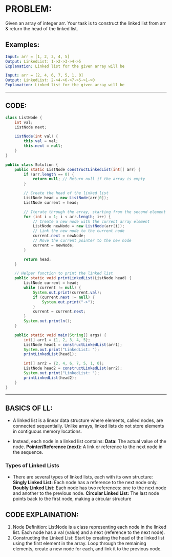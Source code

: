 # PROBLEM:
Given an array of integer arr. Your task is to construct the linked list from arr & return the head of the linked list.

## Examples:

````yaml
Input: arr = [1, 2, 3, 4, 5]
Output: LinkedList: 1->2->3->4->5
Explanation: Linked list for the given array will be

Input: arr = [2, 4, 6, 7, 5, 1, 0]
Output: LinkedList: 2->4->6->7->5->1->0
Explanation: Linked list for the given array will be
````

--------------------------------------------------------------------------------------------------

## CODE:

````java
class ListNode {
    int val;
    ListNode next;

    ListNode(int val) {
        this.val = val;
        this.next = null;
    }
}

public class Solution {
    public static ListNode constructLinkedList(int[] arr) {
        if (arr.length == 0) {
            return null; // Return null if the array is empty
        }

        // Create the head of the linked list
        ListNode head = new ListNode(arr[0]);
        ListNode current = head;

        // Iterate through the array, starting from the second element
        for (int i = 1; i < arr.length; i++) {
            // Create a new node with the current array element
            ListNode newNode = new ListNode(arr[i]);
            // Link the new node to the current node
            current.next = newNode;
            // Move the current pointer to the new node
            current = newNode;
        }

        return head;
    }

    // Helper function to print the linked list
    public static void printLinkedList(ListNode head) {
        ListNode current = head;
        while (current != null) {
            System.out.print(current.val);
            if (current.next != null) {
                System.out.print("->");
            }
            current = current.next;
        }
        System.out.println();
    }

    public static void main(String[] args) {
        int[] arr1 = {1, 2, 3, 4, 5};
        ListNode head1 = constructLinkedList(arr1);
        System.out.print("LinkedList: ");
        printLinkedList(head1);

        int[] arr2 = {2, 4, 6, 7, 5, 1, 0};
        ListNode head2 = constructLinkedList(arr2);
        System.out.print("LinkedList: ");
        printLinkedList(head2);
    }
}
````

----------------------------------------------------------------------------------------------------

## BASICS OF LL:
- A linked list is a linear data structure where elements, called nodes, are connected sequentially. 
Unlike arrays, linked lists do not store elements in contiguous memory locations. 

- Instead, each node in a linked list contains:
**Data:** The actual value of the node.
**Pointer/Reference (next):** A link or reference to the next node in the sequence.

### Types of Linked Lists

- There are several types of linked lists, each with its own structure:
**Singly Linked List:** Each node has a reference to the next node only.
**Doubly Linked List:** Each node has two references: one to the next node and another to the previous node.
**Circular Linked List:** The last node points back to the first node, making a circular structure

## CODE EXPLAINATION:

1. Node Definition: ListNode is a class representing each node in the linked list. Each node has a val (value) and a next (reference to the next node).
2. Constructing the Linked List:
Start by creating the head of the linked list using the first element in the array.
Loop through the remaining elements, create a new node for each, and link it to the previous node.
